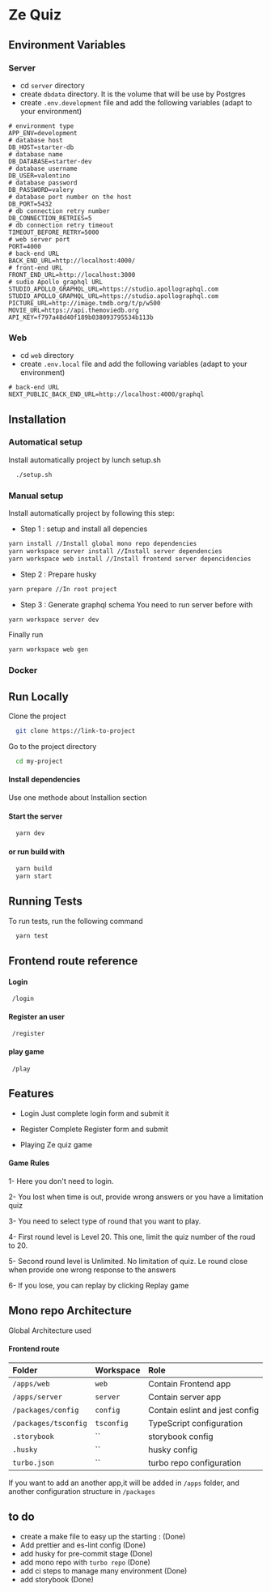
#   Ze Quiz 



## Environment Variables
### Server

- cd `server` directory
- create `dbdata` directory. It is the volume that will be use by Postgres
- create `.env.development` file and add the following variables (adapt to your environment)

```
# environment type
APP_ENV=development
# database host
DB_HOST=starter-db
# database name
DB_DATABASE=starter-dev
# database username
DB_USER=valentino
# database password
DB_PASSWORD=valery
# database port number on the host
DB_PORT=5432
# db connection retry number
DB_CONNECTION_RETRIES=5
# db connection retry timeout
TIMEOUT_BEFORE_RETRY=5000
# web server port
PORT=4000
# back-end URL
BACK_END_URL=http://localhost:4000/
# front-end URL
FRONT_END_URL=http://localhost:3000
# sudio Apollo graphql URL
STUDIO_APOLLO_GRAPHQL_URL=https://studio.apollographql.com
STUDIO_APOLLO_GRAPHQL_URL=https://studio.apollographql.com
PICTURE_URL=http://image.tmdb.org/t/p/w500
MOVIE_URL=https://api.themoviedb.org
API_KEY=f797a48d40f189b038093795534b113b
```

### Web

- cd `web` directory
- create `.env.local` file and add the following variables (adapt to your environment)

```
# back-end URL
NEXT_PUBLIC_BACK_END_URL=http://localhost:4000/graphql
```
## Installation

### Automatical setup


Install automatically project by lunch setup.sh

```bash
  ./setup.sh
```
### Manual  setup

Install automatically project by following this step:

- Step 1 : setup and install all depencies
```bash
yarn install //Install global mono repo dependencies
yarn workspace server install //Install server dependencies
yarn workspace web install //Install frontend server depencidencies
```

- Step 2 : Prepare husky
```bash
yarn prepare //In root project
```
- Step 3 : Generate graphql schema
You need to run server before with 
```bash
yarn workspace server dev
```
Finally run 
```bash
yarn workspace web gen 
```

### Docker 

## Run Locally

Clone the project

```bash
  git clone https://link-to-project
```

Go to the project directory

```bash
  cd my-project
```

#### Install dependencies
 
Use one methode about Installion section

#### Start the server

```bash
  yarn dev 
```

#### or  run build with 
```bash
  yarn build
  yarn start  
```



## Running Tests

To run tests, run the following command

```bash
  yarn test
```


## Frontend route reference

#### Login

```http
 /login
```
#### Register an user

```http
 /register
```

#### play game

```http
 /play
```



## Features

- Login
Just complete login form and submit it

- Register
 Complete Register form and submit 

- Playing Ze quiz game
#### Game Rules

1- Here you don't need to login.

2- You lost when time is out, provide wrong answers or you have a limitation quiz

3- You need to select type of round that you want to play. 

4- First round level is Level 20. This one, limit the quiz number of the roud to 20.

5- Second round level is Unlimited. No limitation of quiz. Le round close when provide one wrong response to the answers

6- If you lose, you can replay by clicking Replay game








## Mono repo Architecture 

Global Architecture used 

#### Frontend route


| Folder | Workspace     | Role                       |
| :-------- | :------- | :-------------------------------- |
| `/apps/web`      | `web` | Contain Frontend app |
| `/apps/server`      | `server` | Contain server app |
| `/packages/config`      | `config` | Contain eslint and jest config  |
| `/packages/tsconfig`      | `tsconfig` | TypeScript configuration |
| `.storybook`      | `` | storybook config |
| `.husky`      | `` | husky config |
| `turbo.json`      | `` | turbo repo configuration |


If you want to add an another app,it will be added in `/apps` folder, and another configuration structure in `/packages`

## to do

- create a make file to easy up the starting : (Done)
- Add prettier and es-lint config  (Done)
- add husky for pre-commit stage  (Done)
- add mono repo with `turbo repo`  (Done)
- add ci steps to manage many environment  (Done)
- add storybook  (Done)